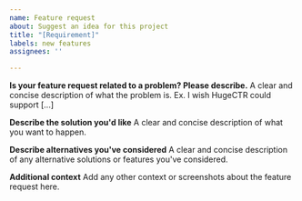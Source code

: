 ```yaml
---
name: Feature request
about: Suggest an idea for this project
title: "[Requirement]"
labels: new features
assignees: ''

---
```


**Is your feature request related to a problem? Please describe.**
A clear and concise description of what the problem is. Ex. I wish HugeCTR could support [...]

**Describe the solution you'd like**
A clear and concise description of what you want to happen.

**Describe alternatives you've considered**
A clear and concise description of any alternative solutions or features you've considered.

**Additional context**
Add any other context or screenshots about the feature request here.
